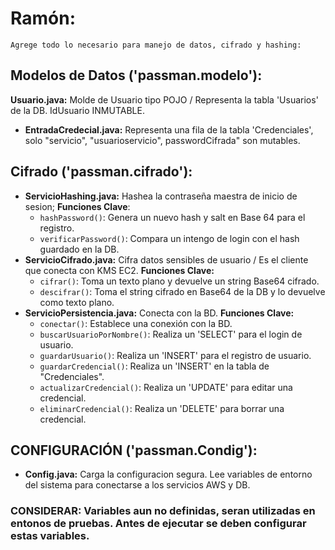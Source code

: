 # **Ramón:**
    Agrege todo lo necesario para manejo de datos, cifrado y hashing:

## **Modelos de Datos ('passman.modelo'):**
**Usuario.java:** Molde de Usuario tipo POJO / Representa la tabla 'Usuarios' de la DB. 
        IdUsuario INMUTABLE.
   * **EntradaCredecial.java:** Representa una fila de la tabla 'Credenciales',
        solo "servicio", "usuarioservicio", passwordCifrada" son mutables.

## **Cifrado ('passman.cifrado'):**
   * **ServicioHashing.java:** Hashea la contraseña maestra de inicio de sesion; 
        **Funciones Clave**:
        - `hashPassword()`: Genera un nuevo hash y salt en Base 64 para el registro.
        - `verificarPassword()`: Compara un intengo de login con el hash guardado en la DB.
   * **ServicioCifrado.java:** Cifra datos sensibles de usuario / Es el cliente que conecta con KMS EC2.
        **Funciones Clave:**
        - `cifrar()`: Toma un texto plano y devuelve un string Base64 cifrado.
        - `descifrar()`: Toma el string cifrado en Base64 de la DB y lo devuelve como texto plano.
   * **ServicioPersistencia.java:** Conecta con la BD.
        **Funciones Clave:**
        - `conectar()`: Establece una conexión con la BD.
        - `buscarUsuarioPorNombre()`: Realiza un 'SELECT' para el login de usuario.
        - `guardarUsuario()`: Realiza un 'INSERT' para el registro de usuario.
        - `guardarCredencial()`: Realiza un 'INSERT' en la tabla de "Credenciales".
        - `actualizarCredencial()`: Realiza un 'UPDATE' para editar una credencial.
        - `eliminarCredencial()`: Realiza un 'DELETE' para borrar una credencial.

## **CONFIGURACIÓN ('passman.Condig'):**
   * **Config.java:** Carga la configuracion segura. Lee variables de entorno del sistema para conectarse a los servicios AWS y DB.

### **CONSIDERAR: Variables aun no definidas, seran utilizadas en entonos de pruebas. Antes de ejecutar se deben configurar estas variables.** ###


